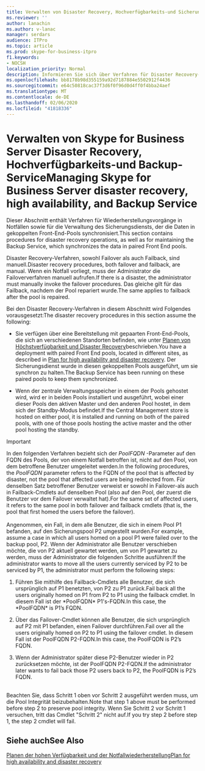 ```yaml
---
title: Verwalten von Disaster Recovery, Hochverfügbarkeits-und Sicherungsdiensten
ms.reviewer: ''
author: lanachin
ms.author: v-lanac
manager: serdars
audience: ITPro
ms.topic: article
ms.prod: skype-for-business-itpro
f1.keywords:
- NOCSH
localization_priority: Normal
description: Informieren Sie sich über Verfahren für Disaster Recovery-Vorgänge sowie zum Verwalten des Sicherungsdiensts, der die Daten in gekoppelten Front-End-Pools synchronisiert.
ms.openlocfilehash: bb8178b98d355159a92d7187884e5502912f4436
ms.sourcegitcommit: e64c50818cac37f3d6f0f96d0d4ff0f4bba24aef
ms.translationtype: MT
ms.contentlocale: de-DE
ms.lasthandoff: 02/06/2020
ms.locfileid: "41818336"
---
```

# <a name="managing-skype-for-business-server-disaster-recovery-high-availability-and-backup-service"></a><span data-ttu-id="d89c5-103">Verwalten von Skype for Business Server Disaster Recovery, Hochverfügbarkeits-und Backup-Service</span><span class="sxs-lookup"><span data-stu-id="d89c5-103">Managing Skype for Business Server disaster recovery, high availability, and Backup Service</span></span>

<span data-ttu-id="d89c5-104">Dieser Abschnitt enthält Verfahren für Wiederherstellungsvorgänge in Notfällen sowie für die Verwaltung des Sicherungsdiensts, der die Daten in gekoppelten Front-End-Pools synchronisiert.</span><span class="sxs-lookup"><span data-stu-id="d89c5-104">This section contains procedures for disaster recovery operations, as well as for maintaining the Backup Service, which synchronizes the data in paired Front End pools.</span></span>

<span data-ttu-id="d89c5-105">Disaster Recovery-Verfahren, sowohl Failover als auch Failback, sind manuell.</span><span class="sxs-lookup"><span data-stu-id="d89c5-105">Disaster recovery procedures, both failover and failback, are manual.</span></span> <span data-ttu-id="d89c5-106">Wenn ein Notfall vorliegt, muss der Administrator die Failoververfahren manuell aufrufen.</span><span class="sxs-lookup"><span data-stu-id="d89c5-106">If there is a disaster, the administrator must manually invoke the failover procedures.</span></span> <span data-ttu-id="d89c5-107">Das gleiche gilt für das Failback, nachdem der Pool repariert wurde.</span><span class="sxs-lookup"><span data-stu-id="d89c5-107">The same applies to failback after the pool is repaired.</span></span>

<span data-ttu-id="d89c5-108">Bei den Disaster Recovery-Verfahren in diesem Abschnitt wird Folgendes vorausgesetzt:</span><span class="sxs-lookup"><span data-stu-id="d89c5-108">The disaster recovery procedures in this section assume the following:</span></span>

  - <span data-ttu-id="d89c5-109">Sie verfügen über eine Bereitstellung mit gepaarten Front-End-Pools, die sich an verschiedenen Standorten befinden, wie unter [Planen von Höchstverfügbarkeit und Disaster Recovery](../../plan-your-deployment/high-availability-and-disaster-recovery/high-availability-and-disaster-recovery.md)beschrieben.</span><span class="sxs-lookup"><span data-stu-id="d89c5-109">You have a deployment with paired Front End pools, located in different sites, as described in [Plan for high availability and disaster recovery](../../plan-your-deployment/high-availability-and-disaster-recovery/high-availability-and-disaster-recovery.md).</span></span> <span data-ttu-id="d89c5-110">Der Sicherungsdienst wurde in diesen gekoppelten Pools ausgeführt, um sie synchron zu halten.</span><span class="sxs-lookup"><span data-stu-id="d89c5-110">The Backup Service has been running on these paired pools to keep them synchronized.</span></span>

  - <span data-ttu-id="d89c5-111">Wenn der zentrale Verwaltungsspeicher in einem der Pools gehostet wird, wird er in beiden Pools installiert und ausgeführt, wobei einer dieser Pools den aktiven Master und den anderen Pool hostet, in dem sich der Standby-Modus befindet.</span><span class="sxs-lookup"><span data-stu-id="d89c5-111">If the Central Management store is hosted on either pool, it is installed and running on both of the paired pools, with one of those pools hosting the active master and the other pool hosting the standby.</span></span>

> [!IMPORTANT]
> <span data-ttu-id="d89c5-112">In den folgenden Verfahren bezieht sich der *PoolFQDN* -Parameter auf den FQDN des Pools, der von einem Notfall betroffen ist, nicht auf den Pool, von dem betroffene Benutzer umgeleitet werden.</span><span class="sxs-lookup"><span data-stu-id="d89c5-112">In the following procedures, the *PoolFQDN* parameter refers to the FQDN of the pool that is affected by disaster, not the pool that affected users are being redirected from.</span></span> <span data-ttu-id="d89c5-113">Für denselben Satz betroffener Benutzer verweist er sowohl in Failover-als auch in Failback-Cmdlets auf denselben Pool (also auf den Pool, der zuerst die Benutzer vor dem Failover verwaltet hat).</span><span class="sxs-lookup"><span data-stu-id="d89c5-113">For the same set of affected users, it refers to the same pool in both failover and failback cmdlets (that is, the pool that first homed the users before the failover).</span></span><BR><br><span data-ttu-id="d89c5-114">Angenommen, ein Fall, in dem alle Benutzer, die sich in einem Pool P1 befanden, auf den Sicherungspool P2 umgestellt wurden.</span><span class="sxs-lookup"><span data-stu-id="d89c5-114">For example, assume a case in which all users homed on a pool P1 were failed over to the backup pool, P2.</span></span> <span data-ttu-id="d89c5-115">Wenn der Administrator alle Benutzer verschieben möchte, die von P2 aktuell gewartet werden, um von P1 gewartet zu werden, muss der Administrator die folgenden Schritte ausführen:</span><span class="sxs-lookup"><span data-stu-id="d89c5-115">If the administrator wants to move all the users currently serviced by P2 to be serviced by P1, the administrator must perform the following steps:</span></span> 
> <OL>
> <LI>
> <P><span data-ttu-id="d89c5-116">Führen Sie mithilfe des Failback-Cmdlets alle Benutzer, die sich ursprünglich auf P1 benetzten, von P2 zu P1 zurück.</span><span class="sxs-lookup"><span data-stu-id="d89c5-116">Fail back all the users originally homed on P1 from P2 to P1 using the failback cmdlet.</span></span> <span data-ttu-id="d89c5-117">In diesem Fall ist der *PoolFQDN* P1's-FQDN.</span><span class="sxs-lookup"><span data-stu-id="d89c5-117">In this case, the *PoolFQDN* is P1’s FQDN.</span></span></P>
> <LI>
> <P><span data-ttu-id="d89c5-118">Über das Failover-Cmdlet können alle Benutzer, die sich ursprünglich auf P2 mit P1 befanden, einen Failover durchführen.</span><span class="sxs-lookup"><span data-stu-id="d89c5-118">Fail over all the users originally homed on P2 to P1 using the failover cmdlet.</span></span> <span data-ttu-id="d89c5-119">In diesem Fall ist der PoolFQDN P2-FQDN.</span><span class="sxs-lookup"><span data-stu-id="d89c5-119">In this case, the PoolFQDN is P2’s FQDN.</span></span></P>
> <LI>
> <P><span data-ttu-id="d89c5-120">Wenn der Administrator später diese P2-Benutzer wieder in P2 zurücksetzen möchte, ist der PoolFQDN P2-FQDN.</span><span class="sxs-lookup"><span data-stu-id="d89c5-120">If the administrator later wants to fail back those P2 users back to P2, the PoolFQDN is P2’s FQDN.</span></span></P></LI></OL><br><span data-ttu-id="d89c5-121">Beachten Sie, dass Schritt 1 oben vor Schritt 2 ausgeführt werden muss, um die Pool Integrität beizubehalten.</span><span class="sxs-lookup"><span data-stu-id="d89c5-121">Note that step 1 above must be performed before step 2 to preserve pool integrity.</span></span> <span data-ttu-id="d89c5-122">Wenn Sie Schritt 2 vor Schritt 1 versuchen, tritt das Cmdlet "Schritt 2" nicht auf.</span><span class="sxs-lookup"><span data-stu-id="d89c5-122">If you try step 2 before step 1, the step 2 cmdlet will fail.</span></span>


## <a name="see-also"></a><span data-ttu-id="d89c5-123">Siehe auch</span><span class="sxs-lookup"><span data-stu-id="d89c5-123">See Also</span></span>

[<span data-ttu-id="d89c5-124">Planen der hohen Verfügbarkeit und der Notfallwiederherstellung</span><span class="sxs-lookup"><span data-stu-id="d89c5-124">Plan for high availability and disaster recovery</span></span>](../../plan-your-deployment/high-availability-and-disaster-recovery/high-availability-and-disaster-recovery.md) 
  
